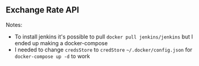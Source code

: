 ## Exchange Rate API
Notes:
- To install jenkins it's possible to pull `docker pull jenkins/jenkins` but I ended up making a docker-compose
- I needed to change `credsStore` to `credStore` `~/.docker/config.json` for `docker-compose up -d` to work
